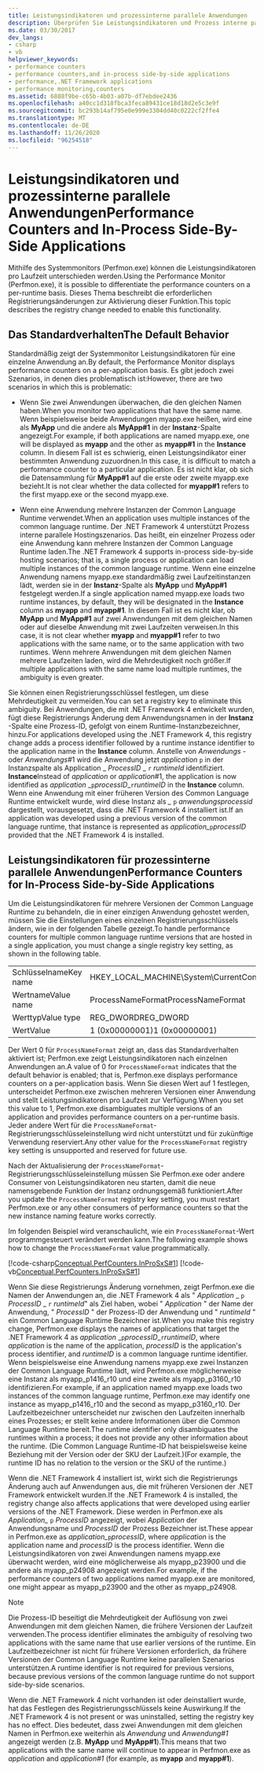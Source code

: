 ```yaml
---
title: Leistungsindikatoren und prozessinterne parallele Anwendungen
description: Überprüfen Sie Leistungsindikatoren und Prozess interne parallele Anwendungen in .net. Verwenden Sie Perfmon.exe, um die Leistungsindikatoren auf der Basis der Laufzeit zu unterscheiden.
ms.date: 03/30/2017
dev_langs:
- csharp
- vb
helpviewer_keywords:
- performance counters
- performance counters,and in-process side-by-side applications
- performance,.NET Framework applications
- performance monitoring,counters
ms.assetid: 6888f9be-c65b-4b03-a07b-df7ebdee2436
ms.openlocfilehash: a40cc1d318fbca3feca89431ce18d18d2e5c3e9f
ms.sourcegitcommit: bc293b14af795e0e999e3304dd40c0222cf2ffe4
ms.translationtype: MT
ms.contentlocale: de-DE
ms.lasthandoff: 11/26/2020
ms.locfileid: "96254518"
---
```

# <a name="performance-counters-and-in-process-side-by-side-applications"></a><span data-ttu-id="8f144-104">Leistungsindikatoren und prozessinterne parallele Anwendungen</span><span class="sxs-lookup"><span data-stu-id="8f144-104">Performance Counters and In-Process Side-By-Side Applications</span></span>

<span data-ttu-id="8f144-105">Mithilfe des Systemmonitors (Perfmon.exe) können die Leistungsindikatoren pro Laufzeit unterschieden werden.</span><span class="sxs-lookup"><span data-stu-id="8f144-105">Using the Performance Monitor (Perfmon.exe), it is possible to differentiate the performance counters on a per-runtime basis.</span></span> <span data-ttu-id="8f144-106">Dieses Thema beschreibt die erforderlichen Registrierungsänderungen zur Aktivierung dieser Funktion.</span><span class="sxs-lookup"><span data-stu-id="8f144-106">This topic describes the registry change needed to enable this functionality.</span></span>  
  
## <a name="the-default-behavior"></a><span data-ttu-id="8f144-107">Das Standardverhalten</span><span class="sxs-lookup"><span data-stu-id="8f144-107">The Default Behavior</span></span>  

 <span data-ttu-id="8f144-108">Standardmäßig zeigt der Systemmonitor Leistungsindikatoren für eine einzelne Anwendung an.</span><span class="sxs-lookup"><span data-stu-id="8f144-108">By default, the Performance Monitor displays performance counters on a per-application basis.</span></span> <span data-ttu-id="8f144-109">Es gibt jedoch zwei Szenarios, in denen dies problematisch ist:</span><span class="sxs-lookup"><span data-stu-id="8f144-109">However, there are two scenarios in which this is problematic:</span></span>  
  
- <span data-ttu-id="8f144-110">Wenn Sie zwei Anwendungen überwachen, die den gleichen Namen haben.</span><span class="sxs-lookup"><span data-stu-id="8f144-110">When you monitor two applications that have the same name.</span></span> <span data-ttu-id="8f144-111">Wenn beispielsweise beide Anwendungen myapp.exe heißen, wird eine als **MyApp** und die andere als **MyApp#1** in der **Instanz**-Spalte angezeigt.</span><span class="sxs-lookup"><span data-stu-id="8f144-111">For example, if both applications are named myapp.exe, one will be displayed as **myapp** and the other as **myapp#1** in the **Instance** column.</span></span> <span data-ttu-id="8f144-112">In diesem Fall ist es schwierig, einen Leistungsindikator einer bestimmten Anwendung zuzuordnen.</span><span class="sxs-lookup"><span data-stu-id="8f144-112">In this case, it is difficult to match a performance counter to a particular application.</span></span> <span data-ttu-id="8f144-113">Es ist nicht klar, ob sich die Datensammlung für **MyApp#1** auf die erste oder zweite myapp.exe bezieht.</span><span class="sxs-lookup"><span data-stu-id="8f144-113">It is not clear whether the data collected for **myapp#1** refers to the first myapp.exe or the second myapp.exe.</span></span>  
  
- <span data-ttu-id="8f144-114">Wenn eine Anwendung mehrere Instanzen der Common Language Runtime verwendet.</span><span class="sxs-lookup"><span data-stu-id="8f144-114">When an application uses multiple instances of the common language runtime.</span></span> <span data-ttu-id="8f144-115">Der .NET Framework 4 unterstützt Prozess interne parallele Hostingszenarios. Das heißt, ein einzelner Prozess oder eine Anwendung kann mehrere Instanzen der Common Language Runtime laden.</span><span class="sxs-lookup"><span data-stu-id="8f144-115">The .NET Framework 4 supports in-process side-by-side hosting scenarios; that is, a single process or application can load multiple instances of the common language runtime.</span></span> <span data-ttu-id="8f144-116">Wenn eine einzelne Anwendung namens myapp.exe standardmäßig zwei Laufzeitinstanzen lädt, werden sie in der **Instanz**-Spalte als **MyApp** und **MyApp#1** festgelegt werden.</span><span class="sxs-lookup"><span data-stu-id="8f144-116">If a single application named myapp.exe loads two runtime instances, by default, they will be designated in the **Instance** column as **myapp** and **myapp#1**.</span></span> <span data-ttu-id="8f144-117">In diesem Fall ist es nicht klar, ob **MyApp** und **MyApp#1** auf zwei Anwendungen mit dem gleichen Namen oder auf dieselbe Anwendung mit zwei Laufzeiten verweisen.</span><span class="sxs-lookup"><span data-stu-id="8f144-117">In this case, it is not clear whether **myapp** and **myapp#1** refer to two applications with the same name, or to the same application with two runtimes.</span></span> <span data-ttu-id="8f144-118">Wenn mehrere Anwendungen mit dem gleichen Namen mehrere Laufzeiten laden, wird die Mehrdeutigkeit noch größer.</span><span class="sxs-lookup"><span data-stu-id="8f144-118">If multiple applications with the same name load multiple runtimes, the ambiguity is even greater.</span></span>  
  
 <span data-ttu-id="8f144-119">Sie können einen Registrierungsschlüssel festlegen, um diese Mehrdeutigkeit zu vermeiden.</span><span class="sxs-lookup"><span data-stu-id="8f144-119">You can set a registry key to eliminate this ambiguity.</span></span> <span data-ttu-id="8f144-120">Bei Anwendungen, die mit .NET Framework 4 entwickelt wurden, fügt diese Registrierungs Änderung dem Anwendungsnamen in der **Instanz** -Spalte eine Prozess-ID, gefolgt von einem Runtime-Instanzbezeichner, hinzu.</span><span class="sxs-lookup"><span data-stu-id="8f144-120">For applications developed using the .NET Framework 4, this registry change adds a process identifier followed by a runtime instance identifier to the application name in the **Instance** column.</span></span> <span data-ttu-id="8f144-121">Anstelle von *Anwendungs* -oder *Anwendungs*#1 wird die Anwendung jetzt *application* `p` in der Instanzspalte als Application _ *ProcessID* \_ `r` *runtimeId* identifiziert. **Instance**</span><span class="sxs-lookup"><span data-stu-id="8f144-121">Instead of *application* or *application*#1, the application is now identified as *application* _`p`*processID*\_`r`*runtimeID* in the **Instance** column.</span></span> <span data-ttu-id="8f144-122">Wenn eine Anwendung mit einer früheren Version des Common Language Runtime entwickelt wurde, wird diese Instanz als *\_* `p` *anwendungsprocessid* dargestellt, vorausgesetzt, dass die .NET Framework 4 installiert ist.</span><span class="sxs-lookup"><span data-stu-id="8f144-122">If an application was developed using a previous version of the common language runtime, that instance is represented as *application\_*`p`*processID* provided that the .NET Framework 4 is installed.</span></span>  
  
## <a name="performance-counters-for-in-process-side-by-side-applications"></a><span data-ttu-id="8f144-123">Leistungsindikatoren für prozessinterne parallele Anwendungen</span><span class="sxs-lookup"><span data-stu-id="8f144-123">Performance Counters for In-Process Side-by-Side Applications</span></span>  

 <span data-ttu-id="8f144-124">Um die Leistungsindikatoren für mehrere Versionen der Common Language Runtime zu behandeln, die in einer einzigen Anwendung gehostet werden, müssen Sie die Einstellungen eines einzelnen Registrierungsschlüssels ändern, wie in der folgenden Tabelle gezeigt.</span><span class="sxs-lookup"><span data-stu-id="8f144-124">To handle performance counters for multiple common language runtime versions that are hosted in a single application, you must change a single registry key setting, as shown in the following table.</span></span>  
  
|||  
|-|-|  
|<span data-ttu-id="8f144-125">Schlüsselname</span><span class="sxs-lookup"><span data-stu-id="8f144-125">Key name</span></span>|<span data-ttu-id="8f144-126">HKEY_LOCAL_MACHINE\System\CurrentControlSet\Services\\.NETFramework\Performance</span><span class="sxs-lookup"><span data-stu-id="8f144-126">HKEY_LOCAL_MACHINE\System\CurrentControlSet\Services\\.NETFramework\Performance</span></span>|  
|<span data-ttu-id="8f144-127">Wertname</span><span class="sxs-lookup"><span data-stu-id="8f144-127">Value name</span></span>|<span data-ttu-id="8f144-128">ProcessNameFormat</span><span class="sxs-lookup"><span data-stu-id="8f144-128">ProcessNameFormat</span></span>|  
|<span data-ttu-id="8f144-129">Werttyp</span><span class="sxs-lookup"><span data-stu-id="8f144-129">Value type</span></span>|<span data-ttu-id="8f144-130">REG_DWORD</span><span class="sxs-lookup"><span data-stu-id="8f144-130">REG_DWORD</span></span>|  
|<span data-ttu-id="8f144-131">Wert</span><span class="sxs-lookup"><span data-stu-id="8f144-131">Value</span></span>|<span data-ttu-id="8f144-132">1 (0x00000001)</span><span class="sxs-lookup"><span data-stu-id="8f144-132">1 (0x00000001)</span></span>|  
  
 <span data-ttu-id="8f144-133">Der Wert 0 für `ProcessNameFormat` zeigt an, dass das Standardverhalten aktiviert ist; Perfmon.exe zeigt Leistungsindikatoren nach einzelnen Anwendungen an.</span><span class="sxs-lookup"><span data-stu-id="8f144-133">A value of 0 for `ProcessNameFormat` indicates that the default behavior is enabled; that is, Perfmon.exe displays performance counters on a per-application basis.</span></span> <span data-ttu-id="8f144-134">Wenn Sie diesen Wert auf 1 festlegen, unterscheidet Perfmon.exe zwischen mehreren Versionen einer Anwendung und stellt Leistungsindikatoren pro Laufzeit zur Verfügung.</span><span class="sxs-lookup"><span data-stu-id="8f144-134">When you set this value to 1, Perfmon.exe disambiguates multiple versions of an application and provides performance counters on a per-runtime basis.</span></span> <span data-ttu-id="8f144-135">Jeder andere Wert für die `ProcessNameFormat`-Registrierungsschlüsseleinstellung wird nicht unterstützt und für zukünftige Verwendung reserviert.</span><span class="sxs-lookup"><span data-stu-id="8f144-135">Any other value for the `ProcessNameFormat` registry key setting is unsupported and reserved for future use.</span></span>  
  
 <span data-ttu-id="8f144-136">Nach der Aktualisierung der `ProcessNameFormat`-Registrierungsschlüsseleinstellung müssen Sie Perfmon.exe oder andere Consumer von Leistungsindikatoren neu starten, damit die neue namensgebende Funktion der Instanz ordnungsgemäß funktioniert.</span><span class="sxs-lookup"><span data-stu-id="8f144-136">After you update the `ProcessNameFormat` registry key setting, you must restart Perfmon.exe or any other consumers of performance counters so that the new instance naming feature works correctly.</span></span>  
  
 <span data-ttu-id="8f144-137">Im folgenden Beispiel wird veranschaulicht, wie ein `ProcessNameFormat`-Wert programmgesteuert verändert werden kann.</span><span class="sxs-lookup"><span data-stu-id="8f144-137">The following example shows how to change the `ProcessNameFormat` value programmatically.</span></span>  
  
 [!code-csharp[Conceptual.PerfCounters.InProSxS#1](../../../samples/snippets/csharp/VS_Snippets_CLR/conceptual.perfcounters.inprosxs/cs/regsetting1.cs#1)]
 [!code-vb[Conceptual.PerfCounters.InProSxS#1](../../../samples/snippets/visualbasic/VS_Snippets_CLR/conceptual.perfcounters.inprosxs/vb/regsetting1.vb#1)]  
  
 <span data-ttu-id="8f144-138">Wenn Sie diese Registrierungs Änderung vornehmen, zeigt Perfmon.exe die Namen der Anwendungen an, die .NET Framework 4 als " *Application* _ `p` *ProcessID* \_ `r` *runtimeId*" als Ziel haben, wobei " *Application* " der Name der Anwendung, " *ProcessID* " der Prozess-ID der Anwendung und " *runtimeId* " ein Common Language Runtime Bezeichner ist.</span><span class="sxs-lookup"><span data-stu-id="8f144-138">When you make this registry change, Perfmon.exe displays the names of applications that target the .NET Framework 4 as *application* _`p`*processID*\_`r`*runtimeID*, where *application* is the name of the application, *processID* is the application's process identifier, and *runtimeID* is a common language runtime identifier.</span></span> <span data-ttu-id="8f144-139">Wenn beispielsweise eine Anwendung namens myapp.exe zwei Instanzen der Common Language Runtime lädt, wird Perfmon.exe möglicherweise eine Instanz als myapp_p1416_r10 und eine zweite als myapp_p3160_r10 identifizieren.</span><span class="sxs-lookup"><span data-stu-id="8f144-139">For example, if an application named myapp.exe loads two instances of the common language runtime, Perfmon.exe may identify one instance as myapp_p1416_r10 and the second as myapp_p3160_r10.</span></span> <span data-ttu-id="8f144-140">Der Laufzeitbezeichner unterscheidet nur zwischen den Laufzeiten innerhalb eines Prozesses; er stellt keine andere Informationen über die Common Language Runtime bereit.</span><span class="sxs-lookup"><span data-stu-id="8f144-140">The runtime identifier only disambiguates the runtimes within a process; it does not provide any other information about the runtime.</span></span> <span data-ttu-id="8f144-141">(Die Common Language Runtime-ID hat beispielsweise keine Beziehung mit der Version oder der SKU der Laufzeit.)</span><span class="sxs-lookup"><span data-stu-id="8f144-141">(For example, the runtime ID has no relation to the version or the SKU of the runtime.)</span></span>  
  
 <span data-ttu-id="8f144-142">Wenn die .NET Framework 4 installiert ist, wirkt sich die Registrierungs Änderung auch auf Anwendungen aus, die mit früheren Versionen der .NET Framework entwickelt wurden.</span><span class="sxs-lookup"><span data-stu-id="8f144-142">If the .NET Framework 4 is installed, the registry change also affects applications that were developed using earlier versions of the .NET Framework.</span></span> <span data-ttu-id="8f144-143">Diese werden in Perfmon.exe als *Application_* `p` *ProcessID* angezeigt, wobei *Application* der Anwendungsname und *ProcessID* der Prozess Bezeichner ist.</span><span class="sxs-lookup"><span data-stu-id="8f144-143">These appear in Perfmon.exe as *application_*`p`*processID*, where *application* is the application name and *processID* is the process identifier.</span></span> <span data-ttu-id="8f144-144">Wenn die Leistungsindikatoren von zwei Anwendungen namens myapp.exe überwacht werden, wird eine möglicherweise als myapp_p23900 und die andere als myapp_p24908 angezeigt werden.</span><span class="sxs-lookup"><span data-stu-id="8f144-144">For example, if the performance counters of two applications named myapp.exe are monitored, one might appear as myapp_p23900 and the other as myapp_p24908.</span></span>  
  
> [!NOTE]
> <span data-ttu-id="8f144-145">Die Prozess-ID beseitigt die Mehrdeutigkeit der Auflösung von zwei Anwendungen mit dem gleichen Namen, die frühere Versionen der Laufzeit verwenden.</span><span class="sxs-lookup"><span data-stu-id="8f144-145">The process identifier eliminates the ambiguity of resolving two applications with the same name that use earlier versions of the runtime.</span></span> <span data-ttu-id="8f144-146">Ein Laufzeitbezeichner ist nicht für frühere Versionen erforderlich, da frühere Versionen der Common Language Runtime keine parallelen Szenarios unterstützen.</span><span class="sxs-lookup"><span data-stu-id="8f144-146">A runtime identifier is not required for previous versions, because previous versions of the common language runtime do not support side-by-side scenarios.</span></span>  
  
 <span data-ttu-id="8f144-147">Wenn die .NET Framework 4 nicht vorhanden ist oder deinstalliert wurde, hat das Festlegen des Registrierungsschlüssels keine Auswirkung.</span><span class="sxs-lookup"><span data-stu-id="8f144-147">If the .NET Framework 4 is not present or was uninstalled, setting the registry key has no effect.</span></span> <span data-ttu-id="8f144-148">Dies bedeutet, dass zwei Anwendungen mit dem gleichen Namen in Perfmon.exe weiterhin als *Anwendung* und *Anwendung#1* angezeigt werden (z.B. **MyApp** und **MyApp#1**).</span><span class="sxs-lookup"><span data-stu-id="8f144-148">This means that two applications with the same name will continue to appear in Perfmon.exe as *application* and *application#1* (for example, as **myapp** and **myapp#1**).</span></span>
